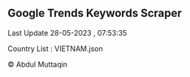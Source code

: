 

## Google Trends Keywords Scraper 
 
Last Update 28-05-2023 , 07:53:35

Country List :
VIETNAM.json



© Abdul Muttaqin 
